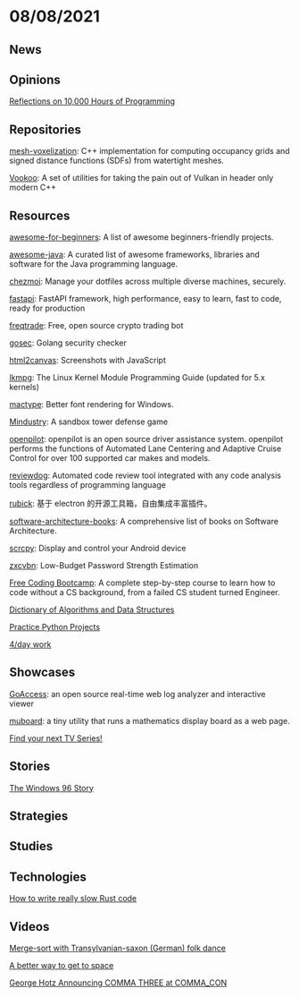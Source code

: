 # 08/08/2021

## News


## Opinions
[Reflections on 10,000 Hours of Programming](https://matt-rickard.com/reflections-on-10-000-hours-of-programming/)

## Repositories
[mesh-voxelization](https://github.com/davidstutz/mesh-voxelization): C++ implementation for computing occupancy grids and signed distance functions (SDFs) from watertight meshes.

[Vookoo](https://github.com/andy-thomason/Vookoo): A set of utilities for taking the pain out of Vulkan in header only modern C++

## Resources
[awesome-for-beginners](https://github.com/MunGell/awesome-for-beginners): A list of awesome beginners-friendly projects.

[awesome-java](https://github.com/akullpp/awesome-java): A curated list of awesome frameworks, libraries and software for the Java programming language.

[chezmoi](https://github.com/twpayne/chezmoi): Manage your dotfiles across multiple diverse machines, securely.

[fastapi](https://github.com/tiangolo/fastapi): FastAPI framework, high performance, easy to learn, fast to code, ready for production

[freqtrade](https://github.com/freqtrade/freqtrade): Free, open source crypto trading bot

[gosec](https://github.com/securego/gosec): Golang security checker

[html2canvas](https://github.com/niklasvh/html2canvas): Screenshots with JavaScript

[lkmpg](https://github.com/sysprog21/lkmpg): The Linux Kernel Module Programming Guide (updated for 5.x kernels)

[mactype](https://github.com/snowie2000/mactype): Better font rendering for Windows.

[Mindustry](https://github.com/Anuken/Mindustry): A sandbox tower defense game

[openpilot](https://github.com/commaai/openpilot): openpilot is an open source driver assistance system. openpilot performs the functions of Automated Lane Centering and Adaptive Cruise Control for over 100 supported car makes and models.

[reviewdog](https://github.com/reviewdog/reviewdog): Automated code review tool integrated with any code analysis tools regardless of programming language

[rubick](https://github.com/clouDr-f2e/rubick): 基于 electron 的开源工具箱，自由集成丰富插件。

[software-architecture-books](https://github.com/mhadidg/software-architecture-books): A comprehensive list of books on Software Architecture.

[scrcpy](https://github.com/Genymobile/scrcpy): Display and control your Android device

[zxcvbn](https://github.com/dropbox/zxcvbn): Low-Budget Password Strength Estimation

[Free Coding Bootcamp](https://free-coding-bootcamp.vercel.app/): A complete step-by-step course to learn how to code without a CS background, from a failed CS student turned Engineer.

[Dictionary of Algorithms and Data Structures](https://xlinux.nist.gov/dads/)

[Practice Python Projects](https://learnbyexample.github.io/practice_python_projects/preface.html)

[4/day work](https://4dayweek.io/blog)

## Showcases
[GoAccess](https://goaccess.io/): an open source real-time web log analyzer and interactive viewer

[muboard](https://muboard.net/): a tiny utility that runs a mathematics display board as a web page.

[Find your next TV Series!](https://tomatotree.tv/)

## Stories
[The Windows 96 Story](https://blog.racket.com/the-windows-96-story/)

## Strategies


## Studies


## Technologies
[How to write really slow Rust code](https://renato.athaydes.com/posts/how-to-write-slow-rust-code.html)

## Videos
[Merge-sort with Transylvanian-saxon (German) folk dance](https://www.youtube.com/watch?v=XaqR3G_NVoo)

[A better way to get to space](https://www.youtube.com/watch?v=q3jAdHBCgiU)

[George Hotz Announcing COMMA THREE at COMMA_CON](https://www.youtube.com/watch?v=hbLiehrC2DQ)
